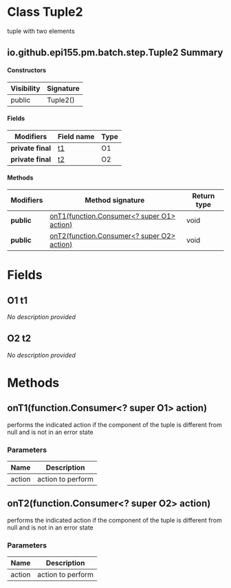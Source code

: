 Class Tuple2
============
tuple with two elements

io.github.epi155.pm.batch.step.Tuple2 Summary
-------
#### Constructors
| Visibility | Signature |
| ---------- | --------- |
| public     | Tuple2()  |
#### Fields
| Modifiers         | Field name   | Type |
| ----------------- | ------------ | ---- |
| **private final** | [t1](#o1-t1) | O1   |
| **private final** | [t2](#o2-t2) | O2   |
#### Methods
| Modifiers  | Method signature                                                                     | Return type |
| ---------- | ------------------------------------------------------------------------------------ | ----------- |
| **public** | [onT1(function.Consumer<? super O1> action)](#ont1functionconsumer?-super-o1-action) | void        |
| **public** | [onT2(function.Consumer<? super O2> action)](#ont2functionconsumer?-super-o2-action) | void        |

Fields
======
O1 t1
-----
*No description provided*


O2 t2
-----
*No description provided*


Methods
=======
onT1(function.Consumer<? super O1> action)
------------------------------------------
performs the indicated action if the component of the tuple is different from null and is not in an error state

### Parameters

| Name   | Description       |
| ------ | ----------------- |
| action | action to perform |


onT2(function.Consumer<? super O2> action)
------------------------------------------
performs the indicated action if the component of the tuple is different from null and is not in an error state

### Parameters

| Name   | Description       |
| ------ | ----------------- |
| action | action to perform |


